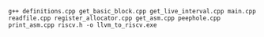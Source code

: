 `g++ definitions.cpp get_basic_block.cpp get_live_interval.cpp main.cpp readfile.cpp register_allocator.cpp get_asm.cpp peephole.cpp print_asm.cpp riscv.h -o llvm_to_riscv.exe`
